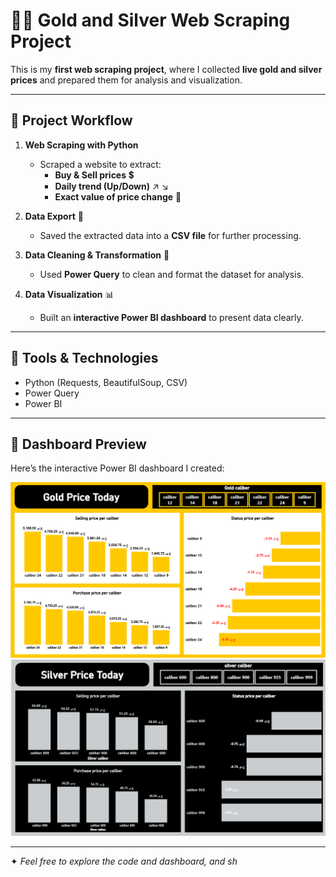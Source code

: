 # 🥇🥈 Gold and Silver Web Scraping Project  

This is my **first web scraping project**, where I collected **live gold and silver prices** and prepared them for analysis and visualization.  

---

## 🔧 Project Workflow  

1. **Web Scraping with Python** 
   - Scraped a website to extract:  
     - **Buy & Sell prices** 💲  
     - **Daily trend (Up/Down)** ↗️ ↘️  
     - **Exact value of price change** 💱  

2. **Data Export** 📁  
   - Saved the extracted data into a **CSV file** for further processing.  

3. **Data Cleaning & Transformation** 🧹  
   - Used **Power Query** to clean and format the dataset for analysis.  

4. **Data Visualization** 📊  
   - Built an **interactive Power BI dashboard** to present data clearly.  

---

## 🚀 Tools & Technologies  
- Python (Requests, BeautifulSoup, CSV)  
- Power Query  
- Power BI  

---

## 📸 Dashboard Preview  

Here’s the interactive Power BI dashboard I created:  

![Dashboard Screenshot](Gold_Dashboard.png)
![Dashboard Screenshot](Silver_Dashboard.png)

---



✦ *Feel free to explore the code and dashboard, and sh*
